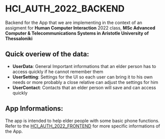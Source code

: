 # HCI_AUTH_2022_BACKEND
Backend for the App that we are implementing in the context of an assigment for **Human Computer Interaction** 2022 class, **MSc Advanced Computer &amp; Telecommunications Systems in Aristotle University of Thessaloniki**

## Quick overiew of the data:
- **UserData**: General Important informations that an elder person has to access quickly if he cannot remember them
- **UserSetting**: Settings for the UI so each user can bring it to his own needs or more probably a close relative can adjust the settings for him
- **UserContact**: Contacts that an elder person will save and can access quickly

## App Informations:
The app is intended to help elder people with some basic phone functions. 
Refer to the [HCI_AUTH_2022_FRONTEND](https://github.com/VasilisMpletsos/HCI_AUTH_2022_FRONTEND) for more specific informations of the App.